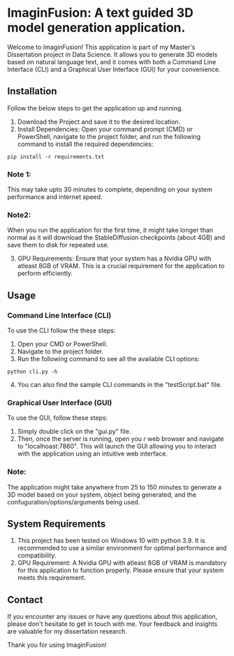 # ImaginFusion: A text guided 3D model generation application.

Welcome to ImaginFusion! This application is part of my Master's Dissertation project in Data Science. It allows you to generate 3D models based on natural language text, and it comes with both a Command Line Interface (CLI) and a Graphical User Interface (GUI) for your convenience.

## Installation

Follow the below steps to get the application up and running.

1. Download the Project and save it to the desired location.
2. Install Dependencies: Open your command prompt (CMD) or PowerShell, navigate to the project folder, and run the following command to install the required dependencies:

```
pip install -r requirements.txt
```

### Note 1:
This may take upto 30 minutes to complete, depending on your system performance and internet speed.
### Note2: 
When you run the application for the first time, it might take longer than normal as it will download the StableDiffusion checkpoints (about 4GB) and save them to disk for repeated use.

3. GPU Requirements: Ensure that your system has a Nvidia GPU with atleast 8GB of VRAM. This is a crucial requirement for the application to perform efficiently.

## Usage

### Command Line Interface (CLI)

To use the CLI follow the these steps:
1. Open your CMD or PowerShell.
2. Navigate to the project folder.
3. Run the following command to see all the available CLI options:
```
python cli.py -h
```
4. You can also find the sample CLI commands in the "testScript.bat" file.

### Graphical User Interface (GUI)
To use the GUI, follow these steps:
1. Simply double click on the "gui.py" file.
2. Then, once the server is running, open you r web browser and navigate to "localhoast:7860". This will launch the GUI allowing you to interact with the application using an intuitive web interface.

### Note:
The application might take anywhere from 25 to 150 minutes to generate a 3D model based on your system, object being generated, and the confuguration/options/arguments being used.

## System Requirements

1. This project has been tested on Windows 10 with python 3.9. It is recommended to use a similar environment for optimal performance and compatibility.
2. GPU Requirement: A Nvidia GPU with atleast 8GB of VRAM is mandatory for this application to function properly. Please ensure that your system meets this requirement.

## Contact
If you encounter any issues or have any questions about this application, please don't hesitate to get in touch with me. Your feedback and insights are valuable for my dissertation research.

Thank you for using ImaginFusion!